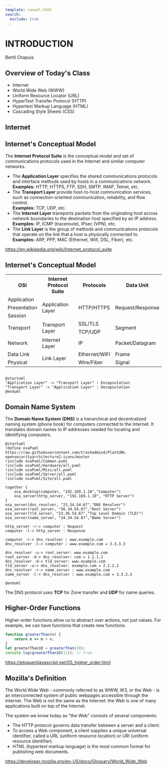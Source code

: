 ```yaml
---
template: reveal.html
search:
  exclude: true
---
```


# INTRODUCTION
Bertil Chapuis


## Overview of Today's Class

- Internet
- World Wide Web (WWW)
- Uniform Resource Locator (URL)
- HyperText Transfer Protocol (HTTP)
- Hypertext Markup Language (HTML) 
- Cascading Style Sheets (CSS)


## Internet


## Internet's Conceptual Model

The **Internet Protocol Suite** is the conceptual model and set of communications protocols used in the Internet and similar computer networks.

- The **Application Layer** specifies the shared communications protocols and interface methods used by hosts in a communications network.<br>**Examples:** HTTP, HTTPS, FTP, SSH, SMTP, IMAP, Telnet, etc.
- The **Transport Layer** provide host-to-host communication services, such as connection-oriented communication, reliability, and flow control.<br>**Examples:** TCP, UDP, etc.
- The **Internet Layer** transports packets from the originating host across network boundaries to the destination host specified by an IP address.<br>**Examples:** IP, ICMP (traceroute), IPsec (VPN), etc.
- The **Link Layer** is the group of methods and communications protocols that operate on the link that a host is physically connected to.<br>**Examples:** ARP, PPP, MAC (Ethernet, Wifi, DSL, Fiber), etc.

https://en.wikipedia.org/wiki/Internet_protocol_suite


## Internet's Conceptual Model

<table>
		<tr>
				<th>OSI</th>
				<th>Internet Protocol Suite</th>
				<th>Protocols</th>
				<th>Data Unit</th>
		</tr>
		<tr>
				<td>Application</td>
				<td rowspan="3" class="centered">Application Layer</td>
				<td rowspan="3" class="centered">HTTP/HTTPS</td>
				<td rowspan="3" class="centered">Request/Response</td>
		</tr>
		<tr>
				<td>Presentation</td>
		</tr>
		<tr>
				<td>Session</td>
		</tr>
		<tr>
				<td rowspan="2" class="centered">Transport</td>
				<td rowspan="2" class="centered">Transport Layer</td>
				<td>SSL/TLS</td>
				<td rowspan="2" class="centered">Segment</td>
		</tr>
		<tr>
				<td>TCP/UDP</td>
		<tr>
				<td>Network</td>
				<td>Internet Layer</td>
				<td>IP</td>
				<td>Packet/Datagram</td>
		</tr>
		<tr>
				<td>Data Link</td>
				<td rowspan="2" class="centered">Link Layer</td>
				<td>Ethernet/WiFi</td>
				<td>Frame</td>
		</tr>
		<tr>
				<td>Physical</td>
				<td>Wire/Fiber</td>
				<td>Signal</td>
		</tr>
</table>

```plantuml

@startuml
"Application Layer" -> "Transport Layer" : Encapsulation
"Transport Layer" -> "Application Layer" : Decapsulation
@enduml

```


## Domain Name System

The <b>Domain Name System (DNS)</b> is a hierarchical and decentralized naming system (phone book) for computers connected to the Internet. 
It translates domain names to IP addresses needed for locating and identifying computers.

```plantuml
@startuml
!define osaPuml https://raw.githubusercontent.com/Crashedmind/PlantUML-opensecurityarchitecture2-icons/master
!include osaPuml/Common.puml
!include osaPuml/Hardware/all.puml
!include osaPuml/Misc/all.puml
!include osaPuml/Server/all.puml
!include osaPuml/Site/all.puml

together {
	osa_desktop(computer, "192.169.1.10","Computer")
	osa_server(http_server, "192.169.1.10", "HTTP Server")
}
osa_server(dns_resolver, "23.34.54.67","DNS Resolver")
osa_server(root_server, "56.34.54.67","Root Server")
osa_server(tld_server, "23.36.54.67","Top Level Domain (TLD)")
osa_server(name_server, "34.34.54.67","Name Server")

http_server -r-> computer : Request
computer -l-> http_server : Response

computer -r-> dns_resolver : www.example.com
dns_resolver -l-> computer : www.example.com = 3.3.3.3

dns_resolver -u-> root_server: www.example.com
root_server -d-> dns_resolver: com = 1.1.1.1
dns_resolver -d-> tld_server: www.example.com
tld_server -u-> dns_resolver: example.com = 2.2.2.2
dns_resolver -r-> name_server : www.example.com
name_server -l-> dns_resolver : www.example.com = 3.3.3.3

@enduml
```

The DNS protocol uses <b>TCP</b> for Zone transfer and <b>UDP</b> for name queries.


## <i class="fab fa-js"></i> Higher-Order Functions

Higher-order functions allow us to abstract over actions, not just values. 
For example, we can have functions that create new functions.

```javascript
function greaterThan(n) {
	return m => m > n;
}
let greaterThan10 = greaterThan(10);
console.log(greaterThan10(11)); // true
```

https://eloquentjavascript.net/05_higher_order.html


## Mozilla's Definition

The World Wide Web - commonly referred to as WWW, W3, or the Web - is an interconnected system of public webpages accessible through the Internet. The Web is not the same as the Internet: the Web is one of many applications built on top of the Internet.

The system we know today as "the Web" consists of several components:

- The HTTP protocol governs data transfer between a server and a client.
- To access a Web component, a client supplies a unique universal identifier, called a URL (uniform resource location) or URI (uniform resource identifier).
- HTML (hypertext markup language) is the most common format for publishing web documents.

https://developer.mozilla.org/en-US/docs/Glossary/World_Wide_Web
